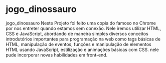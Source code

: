 # jogo_dinossauro
jogo_dinossauro
Neste Projeto foi feito uma copia do famoso no Chrome por nos entreter quando estamos sem conexão. Nele iremos utilizar HTML, CSS e JavaScript, abordando de maneira simples diversos conceitos introdutórios importantes para programação na web como tags básicas de HTML, manipulação de eventos, funções e manipulação de elementos HTML usando JavaScript, estilização e animações básicas com CSS.
nele pude incorporar novas habilidades em front-end.
